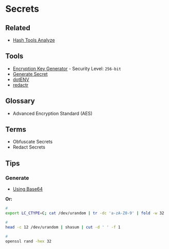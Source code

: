 # Secrets

## Related

- [Hash Tools Analyze](/hash.md#analyze)

## Tools

- [Encryption Key Generator](https://allkeysgenerator.com/Random/Security-Encryption-Key-Generator.aspx) - Security Level: `256-bit`
- [Generate Secret](https://generate-secret.vercel.app/32)
- [dotENV](/dotenv/README.md)
- [redactr](/redactr.md)

## Glossary

- Advanced Encryption Standard (AES)

## Terms

- Obfuscate Secrets
- Redact Secrets

## Tips

### Generate

- [Using Base64](/base64.md#generate-secrets)

**Or:**

```sh
#
export LC_CTYPE=C; cat /dev/urandom | tr -dc 'a-zA-Z0-9' | fold -w 32 | head -n 1

#
head -c 12 /dev/urandom | shasum | cut -d ' ' -f 1

#
openssl rand -hex 32
```
